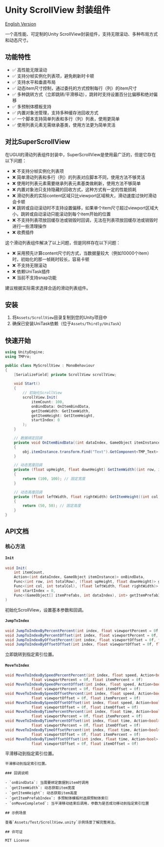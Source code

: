 # Unity ScrollView 封装组件

[English Version](README_EN.md)

一个高性能、可定制的Unity ScrollView封装组件，支持无限滚动、多种布局方式和动态尺寸。

## 功能特性

- ✅ 高性能无限滚动
- ✅ 支持分帧实例化列表项，避免刷新时卡顿
- ✅ 支持水平和垂直布局
- ✅ 动态item尺寸控制，通过委托的方式控制每行（列）的item尺寸
- ✅ 多种跳转方式（立即跳转/平滑移动），跳转时支持设置百分比偏移和绝对偏移
- ✅ 多预制体模板支持
- ✅ 内置对象池管理，支持多种缓存池回收方式
- ✅ 一个脚本支持简单列表和多行（列）列表，使用更简单
- ✅ 使用列表元素无需继承基类，使用方法更为简单灵活

## 对比SuperScrollView

在UGUI的滑动列表组件封装中，SuperScrollView是使用最广泛的，但是它存在以下问题：

- ❌ 不支持分帧实例化列表项
- ❌ 简单滑动列表和多行（列）的列表对应脚本不同，使用方法不够灵活
- ❌ 使用时列表元素需要继承列表元素基类做刷新，使用方法不够简单
- ❌ 内置对象池只支持隐藏的回收方式，这种方式有一定的性能损耗
- ❌ 滑动列表的实际content区域只比viewport区域稍大，滑动速度过快时滑动会卡顿
- ❌ 跳转或自动滚动时不支持设置偏移，如果单个item尺寸超过viewport区域大小，跳转或自动滚动只能滚动到每个item开始的位置
- ❌ 不支持列表项放回缓存池或销毁时回调，无法在列表项放回缓存池或销毁时进行一些清理操作
- ❌ 收费插件

这个滑动列表组件解决了以上问题，但是同样存在以下问题：

- ❌ 采用预先计算content尺寸的方式，当数据量较大（例如10000个item）时，初始化的那一帧耗时较长，容易卡顿
- ❌ 不支持无限滚动
- ❌ 依赖UniTask插件
- ❌ 当前不支持snap功能

建议根据实际需求选择合适的滑动列表组件。

## 安装

1. 将`Assets/ScrollView`目录复制到您的Unity项目中
2. 确保已安装UniTask依赖（位于`Assets/Thirdly/UniTask`）

## 快速开始

```csharp
using UnityEngine;
using TMPro;

public class MyScrollView : MonoBehaviour
{
    [SerializeField] private ScrollView scrollView;
    
    void Start()
    {
        // 初始化ScrollView
        scrollView.Init(
            itemCount: 100, 
            onBindData: OnItemBindData,
            getItemWidth: GetItemWidth,
            getItemHeight: GetItemHeight,
            startIndex: 0
        );
    }

    // 数据绑定回调
    private void OnItemBindData((int dataIndex, GameObject itemInstance) obj)
    {
        obj.itemInstance.transform.Find("Text").GetComponent<TMP_Text>().text = obj.dataIndex.ToString();
    }

    // 动态宽度回调
    private (float upHeight, float downHeight) GetItemWidth((int row, int totalRow) arg)
    {
        return (100, 100); // 固定宽度
    }

    // 动态高度回调
    private (float leftWidth, float rightWidth) GetItemHeight((int col, int totalCol) arg)
    {
        return (50, 50); // 固定高度
    }
}
```

## API文档

### 核心方法

#### `Init`
```csharp
void Init(
    int itemCount, 
    Action<(int dataIndex, GameObject itemInstance)> onBindData,
    Func<(int row, int totalRow), (float upHeight, float downHeight)> getItemWidth,
    Func<(int col, int totalCol), (float leftWidth, float rightWidth)> getItemHeight,
    int startIndex = 0,
    Func<(GameObject[] itemPrefabs, int dataIndex), int> getItemPrefabIndex = null
)
```
初始化ScrollView，设置基本参数和回调。

#### `JumpToIndex`
```csharp
void JumpToIndexByPercentPercent(int index, float viewportPercent = 0f, float itemPercent = 0f)
void JumpToIndexByPercentOffset(int index, float viewportPercent = 0f, float itemOffset = 0f)
void JumpToIndexByOffsetPercent(int index, float viewportOffset = 0f, float itemPercent = 0f)
void JumpToIndexByOffsetOffset(int index, float viewportOffset = 0f, float itemOffset = 0f)
```
立即跳转到指定索引位置。

#### `MoveToIndex`
```csharp
void MoveToIndexBySpeedPercentPercent(int index, float speed, Action<bool> onMoveCompleted = null,
            float viewportPercent = 0f, float itemPercent = 0f)
void MoveToIndexBySpeedPercentOffset(int index, float speed, Action<bool> onMoveCompleted = null,
            float viewportPercent = 0f, float itemOffset = 0f)
void MoveToIndexBySpeedOffsetPercent(int index, float speed, Action<bool> onMoveCompleted = null,
            float viewportOffset = 0f, float itemPercent = 0f)
void MoveToIndexBySpeedOffsetOffset(int index, float speed, Action<bool> onMoveCompleted = null,
            float viewportOffset = 0f, float itemOffset = 0f)
void MoveToIndexByTimePercentPercent(int index, float time, Action<bool> onMoveCompleted = null,
            float viewportPercent = 0f, float itemPercent = 0f)
void MoveToIndexByTimePercentOffset(int index, float time, Action<bool> onMoveCompleted = null,
            float viewportPercent = 0f, float itemOffset = 0f)
void MoveToIndexByTimeOffsetPercent(int index, float time, Action<bool> onMoveCompleted = null,
            float viewportOffset = 0f, float itemPercent = 0f)
void MoveToIndexByTimeOffsetOffset(int index, float time, Action<bool> onMoveCompleted = null,
            float viewportOffset = 0f, float itemOffset = 0f)
```
平滑移动到指定索引位置。
```
平滑移动到指定索引位置。

### 回调说明

- `onBindData`: 当需要绑定数据到item时调用
- `getItemWidth`: 动态获取item宽度
- `getItemHeight`: 动态获取item高度
- `getItemPrefabIndex`: 多预制体模板时选择预制体索引
- `onMoveCompleted`: 当平滑移动结束后调用，参数为是否成功移动到指定索引位置

## 示例场景

查看`Assets/Test/ScrollView.unity`示例场景了解完整用法。

## 许可证

MIT License